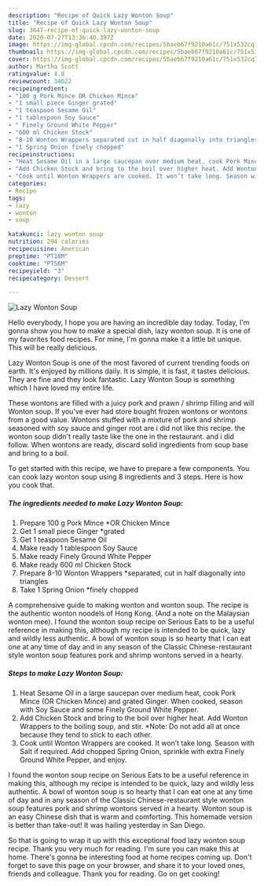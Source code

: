 ```yaml
---
description: "Recipe of Quick Lazy Wonton Soup"
title: "Recipe of Quick Lazy Wonton Soup"
slug: 3647-recipe-of-quick-lazy-wonton-soup
date: 2020-07-27T13:36:40.397Z
image: https://img-global.cpcdn.com/recipes/5baeb67f9210a61c/751x532cq70/lazy-wonton-soup-recipe-main-photo.jpg
thumbnail: https://img-global.cpcdn.com/recipes/5baeb67f9210a61c/751x532cq70/lazy-wonton-soup-recipe-main-photo.jpg
cover: https://img-global.cpcdn.com/recipes/5baeb67f9210a61c/751x532cq70/lazy-wonton-soup-recipe-main-photo.jpg
author: Martha Scott
ratingvalue: 4.8
reviewcount: 34622
recipeingredient:
- "100 g Pork Mince OR Chicken Mince"
- "1 small piece Ginger grated"
- "1 teaspoon Sesame Oil"
- "1 tablespoon Soy Sauce"
- " Finely Ground White Pepper"
- "600 ml Chicken Stock"
- "8-10 Wonton Wrappers separated cut in half diagonally into triangles"
- "1 Spring Onion finely chopped"
recipeinstructions:
- "Heat Sesame Oil in a large saucepan over medium heat, cook Pork Mince (OR Chicken Mince) and grated Ginger. When cooked, season with Soy Sauce and some Finely Ground White Pepper."
- "Add Chicken Stock and bring to the boil over higher heat. Add Wonton Wrappers to the boiling soup, and stir. *Note: Do not add all at once because they tend to stick to each other."
- "Cook until Wonton Wrappers are cooked. It won’t take long. Season with Salt if required. Add chopped Spring Onion, sprinkle with extra Finely Ground White Pepper, and enjoy."
categories:
- Recipe
tags:
- lazy
- wonton
- soup

katakunci: lazy wonton soup 
nutrition: 294 calories
recipecuisine: American
preptime: "PT18M"
cooktime: "PT56M"
recipeyield: "3"
recipecategory: Dessert

---
```



![Lazy Wonton Soup](https://img-global.cpcdn.com/recipes/5baeb67f9210a61c/751x532cq70/lazy-wonton-soup-recipe-main-photo.jpg)

Hello everybody, I hope you are having an incredible day today. Today, I'm gonna show you how to make a special dish, lazy wonton soup. It is one of my favorites food recipes. For mine, I'm gonna make it a little bit unique. This will be really delicious.

Lazy Wonton Soup is one of the most favored of current trending foods on earth. It's enjoyed by millions daily. It is simple, it is fast, it tastes delicious. They are fine and they look fantastic. Lazy Wonton Soup is something which I have loved my entire life.

These wontons are filled with a juicy pork and prawn / shrimp filling and will Wonton soup. If you&#39;ve ever had store bought frozen wontons or wontons from a good value. Wontons stuffed with a mixture of pork and shrimp seasoned with soy sauce and ginger root are i did not like this recipe. the wonton soup didn&#39;t really taste like the one in the restaurant. and i did follow. When wontons are ready, discard solid ingredients from soup base and bring to a boil.


To get started with this recipe, we have to prepare a few components. You can cook lazy wonton soup using 8 ingredients and 3 steps. Here is how you cook that.

<!--inarticleads1-->

##### The ingredients needed to make Lazy Wonton Soup:

1. Prepare 100 g Pork Mince *OR Chicken Mince
1. Get 1 small piece Ginger *grated
1. Get 1 teaspoon Sesame Oil
1. Make ready 1 tablespoon Soy Sauce
1. Make ready  Finely Ground White Pepper
1. Make ready 600 ml Chicken Stock
1. Prepare 8-10 Wonton Wrappers *separated, cut in half diagonally into triangles
1. Take 1 Spring Onion *finely chopped


A comprehensive guide to making wonton and wonton soup. The recipe is the authentic wonton noodels of Hong Kong. (And a note on the Malaysian wonton mee). I found the wonton soup recipe on Serious Eats to be a useful reference in making this, although my recipe is intended to be quick, lazy and wildly less authentic. A bowl of wonton soup is so hearty that I can eat one at any time of day and in any season of the Classic Chinese-restaurant style wonton soup features pork and shrimp wontons served in a hearty. 

<!--inarticleads2-->

##### Steps to make Lazy Wonton Soup:

1. Heat Sesame Oil in a large saucepan over medium heat, cook Pork Mince (OR Chicken Mince) and grated Ginger. When cooked, season with Soy Sauce and some Finely Ground White Pepper.
1. Add Chicken Stock and bring to the boil over higher heat. Add Wonton Wrappers to the boiling soup, and stir. *Note: Do not add all at once because they tend to stick to each other.
1. Cook until Wonton Wrappers are cooked. It won’t take long. Season with Salt if required. Add chopped Spring Onion, sprinkle with extra Finely Ground White Pepper, and enjoy.


I found the wonton soup recipe on Serious Eats to be a useful reference in making this, although my recipe is intended to be quick, lazy and wildly less authentic. A bowl of wonton soup is so hearty that I can eat one at any time of day and in any season of the Classic Chinese-restaurant style wonton soup features pork and shrimp wontons served in a hearty. Wonton soup is an easy Chinese dish that is warm and comforting. This homemade version is better than take-out! It was hailing yesterday in San Diego. 

So that is going to wrap it up with this exceptional food lazy wonton soup recipe. Thank you very much for reading. I'm sure you can make this at home. There's gonna be interesting food at home recipes coming up. Don't forget to save this page on your browser, and share it to your loved ones, friends and colleague. Thank you for reading. Go on get cooking!
